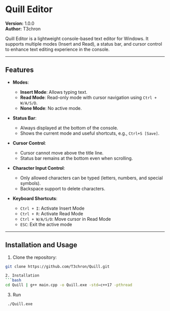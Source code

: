 # Quill Editor

**Version:** 1.0.0  
**Author:** T3chron

Quill Editor is a lightweight console-based text editor for Windows. It supports multiple modes (Insert and Read), a status bar, and cursor control to enhance text editing experience in the console.

---

## Features

- **Modes**:
  - **Insert Mode**: Allows typing text.
  - **Read Mode**: Read-only mode with cursor navigation using `Ctrl + W/A/S/D`.
  - **None Mode**: No active mode.

- **Status Bar**:
  - Always displayed at the bottom of the console.
  - Shows the current mode and useful shortcuts, e.g., `Ctrl+S [Save]`.

- **Cursor Control**:
  - Cursor cannot move above the title line.
  - Status bar remains at the bottom even when scrolling.

- **Character Input Control**:
  - Only allowed characters can be typed (letters, numbers, and special symbols).
  - Backspace support to delete characters.

- **Keyboard Shortcuts**:
  - `Ctrl + I`: Activate Insert Mode
  - `Ctrl + R`: Activate Read Mode
  - `Ctrl + W/A/S/D`: Move cursor in Read Mode
  - `ESC`: Exit the active mode

---

## Installation and Usage

1. Clone the repository:

```bash
git clone https://github.com/T3chron/Quill.git

2. Installation
```bash
cd Quill | g++ main.cpp -o Quill.exe -std=c++17 -pthread
```

3. Run
```bash
 ./Quill.exe


